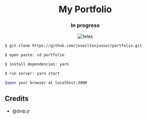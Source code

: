 <h1 align="center">My Portfolio</h1>

<h3 align="center">In progress</h3>
<p align="center">
  <img src="https://drive.google.com/file/d/1z7wSr00Fdb3b-7GGkUC159svQ2GQmZxx/view?usp=share_link" alt="telas" border="0">
</p>

```sh
$ git clone https://github.com/joseiltonjunior/portfolio.git

$ open paste: cd portfolio

$ install dependencies: yarn

$ run server: yarn start

$open your browser at localhost:3000
```

## Credits

- @dvlp.jr

